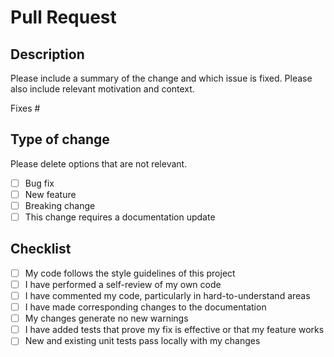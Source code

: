 # Pull Request

## Description

Please include a summary of the change and which issue is fixed. Please also include relevant motivation and context.

Fixes #

## Type of change

Please delete options that are not relevant.

- [ ] Bug fix
- [ ] New feature
- [ ] Breaking change
- [ ] This change requires a documentation update

## Checklist

- [ ] My code follows the style guidelines of this project
- [ ] I have performed a self-review of my own code
- [ ] I have commented my code, particularly in hard-to-understand areas
- [ ] I have made corresponding changes to the documentation
- [ ] My changes generate no new warnings
- [ ] I have added tests that prove my fix is effective or that my feature works
- [ ] New and existing unit tests pass locally with my changes 